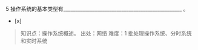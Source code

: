 5
操作系统的基本类型有_________________________________________________ 。
- [x]  

> 知识点：操作系统概述。
> 出处：网络
> 难度：1
> 批处理操作系统、分时系统和实时系统 
